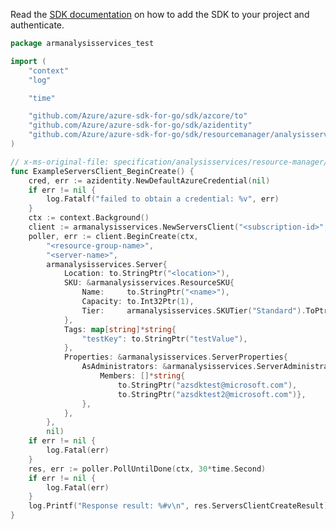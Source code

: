 Read the [SDK documentation](https://github.com/Azure/azure-sdk-for-go/blob/sdk%2Fresourcemanager%2Fanalysisservices%2Farmanalysisservices%2Fv0.2.0/sdk/resourcemanager/analysisservices/armanalysisservices/README.md) on how to add the SDK to your project and authenticate.

```go
package armanalysisservices_test

import (
	"context"
	"log"

	"time"

	"github.com/Azure/azure-sdk-for-go/sdk/azcore/to"
	"github.com/Azure/azure-sdk-for-go/sdk/azidentity"
	"github.com/Azure/azure-sdk-for-go/sdk/resourcemanager/analysisservices/armanalysisservices"
)

// x-ms-original-file: specification/analysisservices/resource-manager/Microsoft.AnalysisServices/stable/2017-08-01/examples/createServer.json
func ExampleServersClient_BeginCreate() {
	cred, err := azidentity.NewDefaultAzureCredential(nil)
	if err != nil {
		log.Fatalf("failed to obtain a credential: %v", err)
	}
	ctx := context.Background()
	client := armanalysisservices.NewServersClient("<subscription-id>", cred, nil)
	poller, err := client.BeginCreate(ctx,
		"<resource-group-name>",
		"<server-name>",
		armanalysisservices.Server{
			Location: to.StringPtr("<location>"),
			SKU: &armanalysisservices.ResourceSKU{
				Name:     to.StringPtr("<name>"),
				Capacity: to.Int32Ptr(1),
				Tier:     armanalysisservices.SKUTier("Standard").ToPtr(),
			},
			Tags: map[string]*string{
				"testKey": to.StringPtr("testValue"),
			},
			Properties: &armanalysisservices.ServerProperties{
				AsAdministrators: &armanalysisservices.ServerAdministrators{
					Members: []*string{
						to.StringPtr("azsdktest@microsoft.com"),
						to.StringPtr("azsdktest2@microsoft.com")},
				},
			},
		},
		nil)
	if err != nil {
		log.Fatal(err)
	}
	res, err := poller.PollUntilDone(ctx, 30*time.Second)
	if err != nil {
		log.Fatal(err)
	}
	log.Printf("Response result: %#v\n", res.ServersClientCreateResult)
}
```
